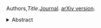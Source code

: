 Authors,*Title*.[Journal](https://www.example.com). [arXiv version](https://www.example.com).
<details>
  <summary>Abstract</summary>
  Blaggghhhhhhhhhhhhhhhhhhhhhhhhhhhhhhhhhhhhhhhhhh
</details>